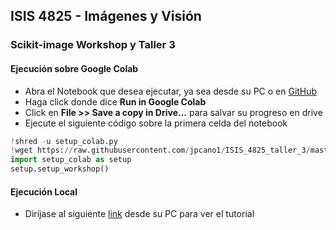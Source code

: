 ## **ISIS 4825 - Imágenes y Visión**
### **Scikit-image Workshop y Taller 3**
#### **Ejecución sobre Google Colab**
- Abra el Notebook que desea ejecutar, ya sea desde su PC o en [GitHub](https://github.com/jpcano1/ISIS_4825_taller_3.git)
- Haga click donde dice **Run in Google Colab**
- Click en **File >> Save a copy in Drive...** para salvar su progreso en drive
- Ejecute el siguiente código sobre la primera celda del notebook
```python
!shred -u setup_colab.py
!wget https://raw.githubusercontent.com/jpcano1/ISIS_4825_taller_3/master/setup_colab.py -O setup_colab.py
import setup_colab as setup
setup.setup_workshop()
```

#### **Ejecución Local**
- Diríjase al siguiente [link](https://janakiev.com/blog/jupyter-virtual-envs/) desde su PC para ver el tutorial
